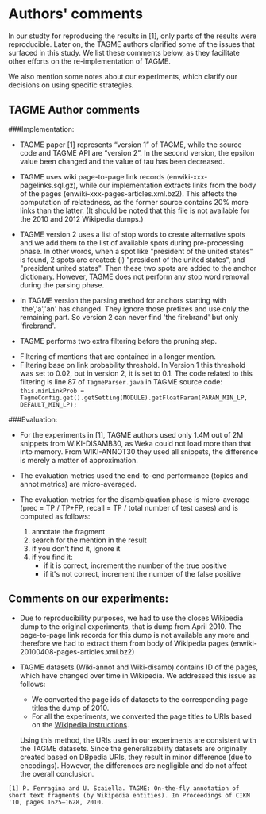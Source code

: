 Authors' comments
=================


In our studty for reproducing the results in [1], only parts of the results were reproducible. 
Later on, the TAGME authors clarified some of the issues that surfaced in this study.
We list these comments below, as they facilitate other efforts on the re-implementation of TAGME.

We also mention some notes about our experiments, which clarify our decisions on using specific strategies.

TAGME Author comments
---------------------

###Implementation:

- TAGME paper [1] represents “version 1” of TAGME, while the source code and TAGME API are “version 2”. In the second version, the epsilon value been changed and the value of tau has been decreased.

- TAGME uses wiki page-to-page link records (enwiki-xxx-pagelinks.sql.gz), while our implementation extracts links from the body of the pages (enwiki-xxx-pages-articles.xml.bz2). This affects the computation of relatedness, as the former source contains 20% more links than the latter. (It should be noted that this file is not available for the 2010 and 2012 Wikipedia dumps.) 

- TAGME version 2 uses a list of stop words to create alternative spots and we add them to the list of available spots during pre-processing phase. In other words, when a spot like "president of the united states" is found, 2 spots are created: (i) "president of the united states", and "president united states". Then these two spots are added to the anchor dictionary. However, TAGME does not perform any stop word removal during the parsing phase.

- In TAGME version the parsing method for anchors starting with 'the','a','an' has changed. They ignore those prefixes and use only the remaining part. So version 2 can never find 'the firebrand' but only 'firebrand'. 
 
-  TAGME performs two extra filtering before the pruning step. 
  * Filtering of mentions that are contained in a longer mention.
  * Filtering base on link probability threshold. In Version 1 this threshold was set to 0.02, but in version 2, it is set to 0.1. The code related to this filtering is line 87 of `TagmeParser.java` in TAGME source code:
``this.minLinkProb = TagmeConfig.get().getSetting(MODULE).getFloatParam(PARAM_MIN_LP, DEFAULT_MIN_LP);``

###Evaluation:

- For the experiments in [1], TAGME authors used only 1.4M out of 2M snippets from WIKI-DISAMB30, as Weka could not load more than that into memory. From WIKI-ANNOT30 they used all snippets, the difference is merely a matter of approximation.

- The evaluation metrics used the end-to-end performance (topics and annot metrics) are micro-averaged.

- The evaluation metrics for the disambiguation phase is micro-average (prec = TP / TP+FP, recall = TP / total number of test cases) and is computed as follows:
  1. annotate the fragment
  2. search for the mention in the result
  3. if you don't find it, ignore it 
  4. if you find it:
      - if it is correct, increment the number of the true positive
      - if it's not correct, increment the number of the false positive



Comments on our experiments:
----------------------------

- Due to reproducibility purposes, we had to use the closes Wikipedia dump to the original experiments, that is dump from April 2010. The page-to-page link records for this dump is not available any more and therefore we had to extract them from body of Wikipedia pages (enwiki-20100408-pages-articles.xml.bz2)
- TAGME datasets (Wiki-annot and Wiki-disamb) contains ID of the pages, which have changed over time in Wikipedia. We addressed this issue as follows:
  * We converted the page ids of datasets to the corresponding page titles the dump of 2010. 
  * For all the experiments, we converted the page titles to URIs based on the [Wikipedia instructions](https://en.wikipedia.org/wiki/Wikipedia:Page_name#Spaces.2C_underscores_and_character_coding). 

  Using this method, the URIs used in our experiments are consistent with the TAGME datasets. Since the generalizability datasets are originally created based on DBpedia URIs, they result in minor difference (due to encodings). However, the differences are negligible and do not affect the overall conclusion.
  
  
```
[1] P. Ferragina and U. Scaiella. TAGME: On-the-fly annotation of short text fragments (by Wikipedia entities). In Proceedings of CIKM '10, pages 1625–1628, 2010.
```
